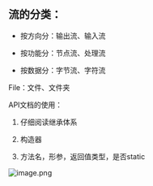 ## 流的分类：

+ 按方向分：输出流、输入流

+ 按功能分：节点流、处理流

+ 按数据分：字节流、字符流

File：文件、文件夹

API文档的使用：

1. 仔细阅读继承体系

2. 构造器

3. 方法名，形参，返回值类型，是否static

![image.png](https://upload-images.jianshu.io/upload_images/17431817-3bfd6e9b317960c5.png?imageMogr2/auto-orient/strip%7CimageView2/2/w/1240)
